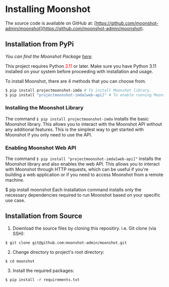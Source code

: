 # Installing Moonshot
The source code is available on GitHub at: [https://github.com/moonshot-admin/moonshot](https://github.com/moonshot-admin/moonshot).

## Installation from PyPi
*You can find the Moonshot Package [here](https://pypi.org/project/projectmoonshot-imda/).*

This project requires Python <span style="color:red;">3.11</span>
 or later. Make sure you have Python 3.11 installed on your system before proceeding with installation and usage.

To install Moonshot, there are 4 methods that you can choose from.

```bash
$ pip install projectmoonshot-imda # To install Moonshot library.
$ pip install "projectmoonshot-imda[web-api]" # To enable running Moonshot using the web API.
```

### Installing the Moonshot Library
The command `$ pip install projectmoonshot-imda` installs the basic Moonshot library. This allows you to interact with the Moonshot API without any additional features. This is the simplest way to get started with Moonshot if you only need to use the API.

### Enabling Moonshot Web API
The command `$ pip install "projectmoonshot-imda[web-api]"` installs the Moonshot library and also enables the web API. This allows you to interact with Moonshot through HTTP requests, which can be useful if you're building a web application or if you need to access Moonshot from a remote machine.

$ pip install moonshot
Each installation command installs only the necessary dependencies required to run Moonshot based on your specific use case.

## Installation from Source
1. Download the source files by cloning this repositiry. i.e. Git clone (via SSH):
```
$ git clone git@github.com:moonshot-admin/moonshot.git
```
2. Change directory to project's root directory:
```
$ cd moonshot
``` 
3. Install the required packages:
```
$ pip install -r requirements.txt
```